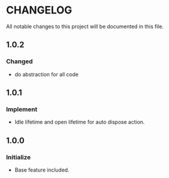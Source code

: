 # CHANGELOG
All notable changes to this project will be documented in this file.

## 1.0.2
### Changed
* do abstraction for all code

## 1.0.1
### Implement
* Idle lifetime and open lifetime for auto dispose action.

## 1.0.0
### Initialize
* Base feature included.
